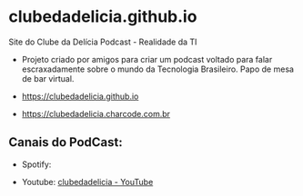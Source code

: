 # clubedadelicia.github.io

Site do Clube da Delícia Podcast - Realidade da TI

- Projeto criado por amigos para criar um podcast voltado para falar escraxadamente sobre o mundo da Tecnologia Brasileiro. Papo de mesa de bar virtual. 



- https://clubedadelicia.github.io

- https://clubedadelicia.charcode.com.br



## Canais do PodCast:

- Spotify: 

- Youtube: [clubedadelicia - YouTube](https://www.youtube.com/channel/UClZihaFQDKVz_ct6LKwRBaw)
